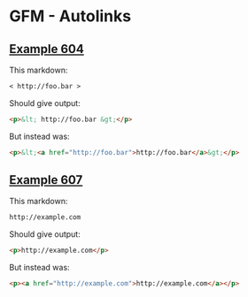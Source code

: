 # GFM - Autolinks

## [Example 604](https://spec.commonmark.org/0.29/#example-604)

This markdown:

````````````markdown
< http://foo.bar >

````````````

Should give output:

````````````html
<p>&lt; http://foo.bar &gt;</p>
````````````

But instead was:

````````````html
<p>&lt;<a href="http://foo.bar">http://foo.bar</a>&gt;</p>
````````````
## [Example 607](https://spec.commonmark.org/0.29/#example-607)

This markdown:

````````````markdown
http://example.com

````````````

Should give output:

````````````html
<p>http://example.com</p>
````````````

But instead was:

````````````html
<p><a href="http://example.com">http://example.com</a></p>
````````````
